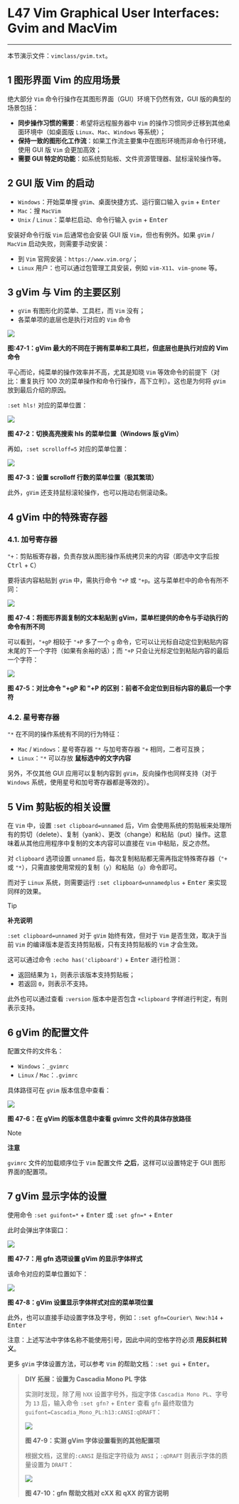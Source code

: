 # L47 Vim Graphical User Interfaces: Gvim and MacVim
---

本节演示文件：`vimclass/gvim.txt`。



## 1 图形界面 Vim 的应用场景

绝大部分 `Vim` 命令行操作在其图形界面（GUI）环境下仍然有效，GUI 版的典型的场景包括：

- **同步操作习惯的需要**：希望将远程服务器中 `Vim` 的操作习惯同步迁移到其他桌面环境中（如桌面版 `Linux`、`Mac`、`Windows` 等系统）；
- **保持一致的图形化工作流**：如果工作流主要集中在图形环境而非命令行环境，使用 GUI 版 `Vim` 会更加高效；
- **需要 GUI 特定的功能**：如系统剪贴板、文件资源管理器、鼠标滚轮操作等。



## 2 GUI 版 Vim 的启动

- `Windows`：开始菜单搜 `gVim`、桌面快捷方式、运行窗口输入 `gvim` + <kbd>Enter</kbd>
- `Mac`：搜 `MacVim`
- `Unix` / `Linux`：菜单栏启动、命令行输入 `gvim` + <kbd>Enter</kbd>

安装好命令行版 `Vim` 后通常也会安装 GUI 版 `Vim`，但也有例外。如果 `gVim` / `MacVim` 启动失败，则需要手动安装：

- 到 `Vim` 官网安装：`https://www.vim.org/`；
- `Linux` 用户：也可以通过包管理工具安装，例如 `vim-X11`、`vim-gnome` 等。



## 3 gVim 与 Vim 的主要区别

- `gVim` 有图形化的菜单、工具栏，而 `Vim` 没有；
- 各菜单项的底层也是执行对应的 `Vim` 命令

![](../assets/47-1.png)

**图:47-1：gVim 最大的不同在于拥有菜单和工具栏，但底层也是执行对应的 Vim 命令**

平心而论，纯菜单的操作效率并不高，尤其是知晓 `Vim` 等效命令的前提下（对比：重复执行 100 次的菜单操作和命令行操作，高下立判）。这也是为何将 `gVim` 放到最后介绍的原因。

`:set hls!` 对应的菜单位置：

![](../assets/47-2.png)

**图 47-2：切换高亮搜索 hls 的菜单位置（Windows 版 gVim）**

再如，`:set scrolloff=5` 对应的菜单位置：

![](../assets/47-3.png)

**图 47-3：设置 scrolloff 行数的菜单位置（极其繁琐）**

此外，`gVim` 还支持鼠标滚轮操作，也可以拖动右侧滚动条。



## 4 gVim 中的特殊寄存器

### 4.1. 加号寄存器

`"+`：剪贴板寄存器，负责存放从图形操作系统拷贝来的内容（即选中文字后按 <kbd>Ctrl</kbd> + <kbd>C</kbd>）

要将该内容粘贴到 `gVim` 中，需执行命令 `"+P` 或 `"+p`。这与菜单栏中的命令有所不同：

![](../assets/47-4.png)

**图 47-4：将图形界面复制的文本粘贴到 gVim，菜单栏提供的命令与手动执行的命令有所不同**

可以看到，`"+gP` 相较于 `"+P` 多了一个 `g` 命令，它可以让光标自动定位到粘贴内容末尾的下一个字符（如果有余裕的话）；而 `"+P` 只会让光标定位到粘贴内容的最后一个字符：

![](../assets/47-5.png)

**图 47-5：对比命令 "+gP 和 "+P 的区别：前者不会定位到目标内容的最后一个字符**



### 4.2. 星号寄存器

`"*` 在不同的操作系统有不同的行为特征：

- `Mac` / `Windows`：星号寄存器 `"*` 与加号寄存器 `"+` 相同，二者可互换；
- `Linux`：`"*` 可以存放 **鼠标选中的文字内容**

另外，不仅其他 GUI 应用可以复制内容到 `gVim`，反向操作也同样支持（对于 `Windows` 系统，使用星号和加号寄存器都是等效的）。 



## 5 Vim 剪贴板的相关设置

在 `Vim` 中，设置 `:set clipboard=unnamed` 后，Vim 会使用系统的剪贴板来处理所有的剪切（delete）、复制（yank）、更改（change）和粘贴（put）操作。这意味着从其他应用程序中复制的文本内容可以直接在 `Vim` 中粘贴，反之亦然。

对 `clipboard` 选项设置 `unnamed` 后，每次复制粘贴都无需再指定特殊寄存器（`"+` 或 `"*`），只需直接使用常规的复制（`y`）和粘贴（`p`）命令即可。

而对于 `Linux` 系统，则需要运行 `:set clipboard=unnamedplus` + <kbd>Enter</kbd> 来实现同样的效果。

> [!tip]
>
> **补充说明**
>
> `:set clipboard=unnamed` 对于 `gVim` 始终有效，但对于 `Vim` 是否生效，取决于当前 `Vim` 的编译版本是否支持剪贴板，只有支持剪贴板的 `Vim` 才会生效。
>
> 这可以通过命令 `:echo has('clipboard')` + <kbd>Enter</kbd> 进行检测：
>
> - 返回结果为 `1`，则表示该版本支持剪贴板；
> - 若返回 `0`，则表示不支持。
>
> 此外也可以通过查看 `:version` 版本中是否包含 `+clipboard` 字样进行判定，有则表示支持。



## 6 gVim 的配置文件

配置文件的文件名：

- `Windows`：`_gvimrc`
- `Linux` / `Mac`：`.gvimrc`

具体路径可在 `gVim` 版本信息中查看：

![](../assets/47-6.png)

**图 47-6：在 gVim 的版本信息中查看 gvimrc 文件的具体存放路径**

> [!note]
>
> **注意**
>
> `gvimrc` 文件的加载顺序位于 `Vim` 配置文件 **之后**，这样可以设置特定于 GUI 图形界面的配置项。



## 7 gVim 显示字体的设置

使用命令 `:set guifont=*` + <kbd>Enter</kbd> 或 `:set gfn=*` + <kbd>Enter</kbd>

此时会弹出字体窗口：

![](../assets/47-7.png)

**图 47-7：用 gfn 选项设置 gVim 的显示字体样式**

该命令对应的菜单位置如下：

![](../assets/47-8.png)

**图 47-8：gVim 设置显示字体样式对应的菜单项位置**

此外，也可以直接手动设置字体及字号，例如：`:set gfn=Courier\ New:h14` + <kbd>Enter</kbd>

注意：上述写法中字体名称不能使用引号，因此中间的空格字符必须 **用反斜杠转义**。

更多 `gVim` 字体设置方法，可以参考 `Vim` 的帮助文档：`:set gui` + <kbd>Enter</kbd>。

> **DIY 拓展：设置为 Cascadia Mono PL 字体**
>
> 实测时发现，除了用 `hXX` 设置字号外，指定字体 `Cascadia Mono PL`、字号为 `13` 后，输入命令 `:set gfn?` + <kbd>Enter</kbd> 查看 `gfn` 最终取值为 `guifont=Cascadia_Mono_PL:h13:cANSI:qDRAFT`：
>
> ![](../assets/47-9.png)
>
> **图 47-9：实测 gVim 字体设置看到的其他配置项**
>
> 根据文档，这里的`:cANSI` 是指定字符级为 `ANSI`；`:qDRAFT` 则表示字体的质量设置为 `DRAFT`：
>
> ![](../assets/47-10.png)
>
> **图 47-10：gfn 帮助文档对 cXX 和 qXX 的官方说明**
